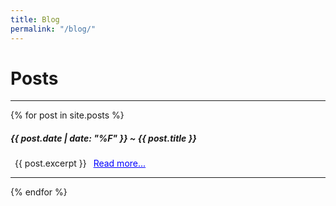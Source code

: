 ```yaml
---
title: Blog
permalink: "/blog/"
---
```


# Posts
---
{% for post in site.posts %}
<h5 style='font-weight: bold;'>{{ post.date | date: "%F" }} ~ {{ post.title }}</h5>
&ensp;{{ post.excerpt }}
&ensp;<a href="{{ post.url }}" style="color:blue;">Read more...</a>
<hr>
{% endfor %}


